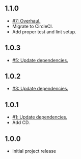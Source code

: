 ## 1.1.0
* [#7: Overhaul.](https://github.com/haensl/json-parser/issues/7)
* Migrate to CircleCI.
* Add proper test and lint setup.

## 1.0.3
* [#5: Update dependencies.](https://github.com/haensl/json-parser/issues/5)

## 1.0.2
* [#3: Update dependencies.](https://github.com/haensl/json-parser/issues/3)

## 1.0.1
* [#1: Update dependencies.](https://github.com/haensl/json-parser/issues/1)
* Add CD.

## 1.0.0
* Initial project release
